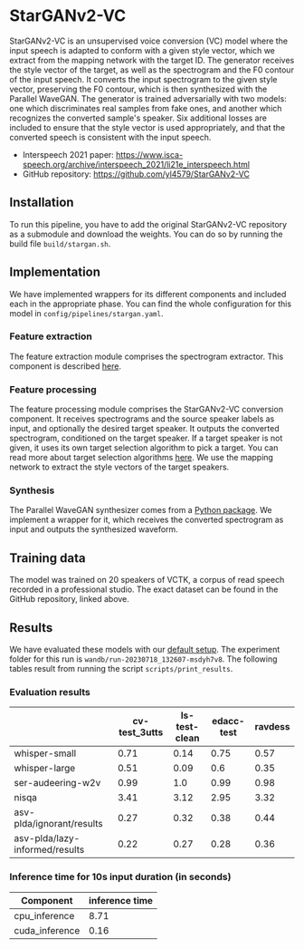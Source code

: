 # StarGANv2-VC

StarGANv2-VC is an unsupervised voice conversion (VC) model where the input speech is adapted to conform with a given style vector, which we extract from the mapping network with the target ID. The generator receives the style vector of the target, as well as the spectrogram and the F0 contour of the input speech. It converts the input spectrogram to the given style vector, preserving the F0 contour, which is then synthesized with the Parallel WaveGAN. The generator is trained adversarially with two models: one which discriminates real samples from fake ones, and another which recognizes the converted sample's speaker. Six additional losses are included to ensure that the style vector is used appropriately, and that the converted speech is consistent with the input speech.

- Interspeech 2021 paper: https://www.isca-speech.org/archive/interspeech_2021/li21e_interspeech.html
- GitHub repository: https://github.com/yl4579/StarGANv2-VC

## Installation

To run this pipeline, you have to add the original StarGANv2-VC repository as a submodule and download the weights. You can do so by running the build file `build/stargan.sh`.

## Implementation

We have implemented wrappers for its different components and included each in the appropriate phase. You can find the whole configuration for this model in `config/pipelines/stargan.yaml`.

### Feature extraction

The feature extraction module comprises the spectrogram extractor. This component is described [here](components/featex/spectrogram.md).

### Feature processing

The feature processing module comprises the StarGANv2-VC conversion component. It receives spectrograms and the source speaker labels as input, and optionally the desired target speaker. It outputs the converted spectrogram, conditioned on the target speaker. If a target speaker is not given, it uses its own target selection algorithm to pick a target. You can read more about target selection algorithms [here](components/target_selection.md). We use the mapping network to extract the style vectors of the target speakers.

### Synthesis

The Parallel WaveGAN synthesizer comes from a [Python package](https://pypi.org/project/parallel-wavegan/). We implement a wrapper for it, which receives the converted spectrogram as input and outputs the synthesized waveform.

## Training data

The model was trained on 20 speakers of VCTK, a corpus of read speech recorded in a professional studio. The exact dataset can be found in the GitHub repository, linked above.

## Results

We have evaluated these models with our [default setup](components/evaluation/default.md). The experiment folder for this run is `wandb/run-20230718_132607-msdyh7v8`. The following tables result from running the script `scripts/print_results`.

### Evaluation results

| | cv-test_3utts | ls-test-clean | edacc-test | ravdess |
| --- | --- | --- | --- | --- |
| whisper-small | 0.71 | 0.14 | 0.75 | 0.57 |
| whisper-large | 0.51 | 0.09 | 0.6 | 0.35 |
| ser-audeering-w2v | 0.99 | 1.0 | 0.99 | 0.98 |
| nisqa | 3.41 | 3.12 | 2.95 | 3.32 |
| asv-plda/ignorant/results | 0.27 | 0.32 | 0.38 | 0.44 |
| asv-plda/lazy-informed/results | 0.22 | 0.27 | 0.28 | 0.36 |

### Inference time for 10s input duration (in seconds)

| Component | inference time |
| --- | --- |
| cpu_inference | 8.71 |
| cuda_inference | 0.16 |
